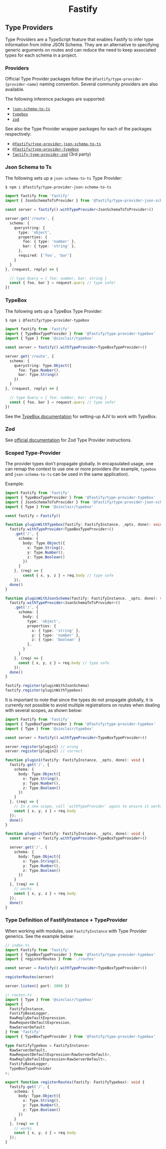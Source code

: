 <h1 align="center">Fastify</h1>

## Type Providers

Type Providers are a TypeScript feature that enables Fastify to infer type
information from inline JSON Schema. They are an alternative to specifying
generic arguments on routes and can reduce the need to keep associated types for
each schema in a project.

### Providers

Official Type Provider packages follow the
`@fastify/type-provider-{provider-name}` naming convention.
Several community providers are also available.

The following inference packages are supported:

- [`json-schema-to-ts`](https://github.com/ThomasAribart/json-schema-to-ts)
- [`typebox`](https://github.com/sinclairzx81/typebox)
- [`zod`](https://github.com/colinhacks/zod)

See also the Type Provider wrapper packages for each of the packages respectively:

- [`@fastify/type-provider-json-schema-to-ts`](https://github.com/fastify/fastify-type-provider-json-schema-to-ts)
- [`@fastify/type-provider-typebox`](https://github.com/fastify/fastify-type-provider-typebox)
- [`fastify-type-provider-zod`](https://github.com/turkerdev/fastify-type-provider-zod)
 (3rd party)

### Json Schema to Ts

The following sets up a `json-schema-to-ts` Type Provider:

```bash
$ npm i @fastify/type-provider-json-schema-to-ts
```

```typescript
import fastify from 'fastify'
import { JsonSchemaToTsProvider } from '@fastify/type-provider-json-schema-to-ts'

const server = fastify().withTypeProvider<JsonSchemaToTsProvider>()

server.get('/route', {
  schema: {
    querystring: {
      type: 'object',
      properties: {
        foo: { type: 'number' },
        bar: { type: 'string' },
      },
      required: ['foo', 'bar']
    }
  }
}, (request, reply) => {

  // type Query = { foo: number, bar: string }
  const { foo, bar } = request.query // type safe!
})
```

### TypeBox

The following sets up a TypeBox Type Provider:

```bash
$ npm i @fastify/type-provider-typebox
```

```typescript
import fastify from 'fastify'
import { TypeBoxTypeProvider } from '@fastify/type-provider-typebox'
import { Type } from '@sinclair/typebox'

const server = fastify().withTypeProvider<TypeBoxTypeProvider>()

server.get('/route', {
  schema: {
    querystring: Type.Object({
      foo: Type.Number(),
      bar: Type.String()
    })
  }
}, (request, reply) => {

  // type Query = { foo: number, bar: string }
  const { foo, bar } = request.query // type safe!
})
```

See the [TypeBox
documentation](https://sinclairzx81.github.io/typebox/#/docs/overview/2_setup)
for setting-up AJV to work with TypeBox.

### Zod

See [official documentation](https://github.com/turkerdev/fastify-type-provider-zod)
for Zod Type Provider instructions.


### Scoped Type-Provider

The provider types don't propagate globally. In encapsulated usage, one can
remap the context to use one or more providers (for example, `typebox` and
`json-schema-to-ts` can be used in the same application).

Example:

```ts
import Fastify from 'fastify'
import { TypeBoxTypeProvider } from '@fastify/type-provider-typebox'
import { JsonSchemaToTsProvider } from '@fastify/type-provider-json-schema-to-ts'
import { Type } from '@sinclair/typebox'

const fastify = Fastify()

function pluginWithTypebox(fastify: FastifyInstance, _opts, done): void {
  fastify.withTypeProvider<TypeBoxTypeProvider>()
    .get('/', {
      schema: {
        body: Type.Object({
          x: Type.String(),
          y: Type.Number(),
          z: Type.Boolean()
        })
      }
    }, (req) => {
        const { x, y, z } = req.body // type safe
    });
  done()
}

function pluginWithJsonSchema(fastify: FastifyInstance, _opts, done): void {
  fastify.withTypeProvider<JsonSchemaToTsProvider>()
    .get('/', {
      schema: {
        body: {
          type: 'object',
          properties: {
            x: { type: 'string' },
            y: { type: 'number' },
            z: { type: 'boolean' }
          },
        }
      }
    }, (req) => {
      const { x, y, z } = req.body // type safe
    });
  done()
}

fastify.register(pluginWithJsonSchema)
fastify.register(pluginWithTypebox)
```

It is important to note that since the types do not propagate globally, it is
currently not possible to avoid multiple registrations on routes when dealing
with several scopes, as shown below:

```ts
import Fastify from 'fastify'
import { TypeBoxTypeProvider } from '@fastify/type-provider-typebox'
import { Type } from '@sinclair/typebox'

const server = Fastify().withTypeProvider<TypeBoxTypeProvider>()

server.register(plugin1) // wrong
server.register(plugin2) // correct

function plugin1(fastify: FastifyInstance, _opts, done): void {
  fastify.get('/', {
    schema: {
      body: Type.Object({
        x: Type.String(),
        y: Type.Number(),
        z: Type.Boolean()
      })
    }
  }, (req) => {
    // In a new scope, call `withTypeProvider` again to ensure it works
    const { x, y, z } = req.body
  });
  done()
}

function plugin2(fastify: FastifyInstance, _opts, done): void {
  const server = fastify.withTypeProvider<TypeBoxTypeProvider>()

  server.get('/', {
    schema: {
      body: Type.Object({
        x: Type.String(),
        y: Type.Number(),
        z: Type.Boolean()
      })
    }
  }, (req) => {
    // works
    const { x, y, z } = req.body
  });
  done()
}
```

### Type Definition of FastifyInstance + TypeProvider

When working with modules, use `FastifyInstance` with Type Provider generics.
See the example below:

```ts
// index.ts
import Fastify from 'fastify'
import { TypeBoxTypeProvider } from '@fastify/type-provider-typebox'
import { registerRoutes } from './routes'

const server = Fastify().withTypeProvider<TypeBoxTypeProvider>()

registerRoutes(server)

server.listen({ port: 3000 })
```

```ts
// routes.ts
import { Type } from '@sinclair/typebox'
import {
  FastifyInstance,
  FastifyBaseLogger,
  RawReplyDefaultExpression,
  RawRequestDefaultExpression,
  RawServerDefault
} from 'fastify'
import { TypeBoxTypeProvider } from '@fastify/type-provider-typebox'

type FastifyTypebox = FastifyInstance<
  RawServerDefault,
  RawRequestDefaultExpression<RawServerDefault>,
  RawReplyDefaultExpression<RawServerDefault>,
  FastifyBaseLogger,
  TypeBoxTypeProvider
>;

export function registerRoutes(fastify: FastifyTypebox): void {
  fastify.get('/', {
    schema: {
      body: Type.Object({
        x: Type.String(),
        y: Type.Number(),
        z: Type.Boolean()
      })
    }
  }, (req) => {
    // works
    const { x, y, z } = req.body
  });
}
```
